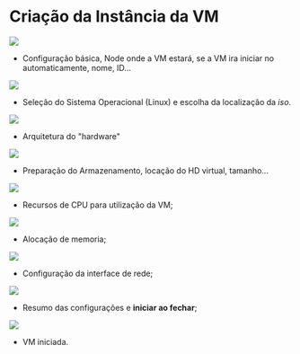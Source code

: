 # Criação da Instância da VM
![](ADSERVER/ad2-migracao/1-VM/1.png)
* Configuração básica, Node onde a VM estará, se a VM ira iniciar no automaticamente, nome, ID...

![](ADSERVER/ad2-migracao/1-VM/2.png)
* Seleção do Sistema Operacional (Linux) e escolha da localização da *iso*.

![](ADSERVER/ad2-migracao/1-VM/3.png)
* Arquitetura do "hardware"

![](ADSERVER/ad2-migracao/1-VM/4.png)
* Preparação do Armazenamento, locação do HD virtual, tamanho...

![](ADSERVER/ad2-migracao/1-VM/5.png)
* Recursos de CPU para utilização da VM;

![](ADSERVER/ad2-migracao/1-VM/6.png)
* Alocação de memoria;

![](ADSERVER/ad2-migracao/1-VM/7.png)
* Configuração da interface de rede; 

![](ADSERVER/ad2-migracao/1-VM/8.png)
* Resumo das configurações e **iniciar ao fechar**;

![](ADSERVER/ad2-migracao/1-VM/9.png)
* VM iniciada.